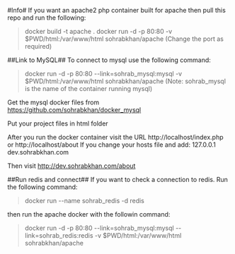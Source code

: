#Info#
If you want an apache2 php container built for apache then pull this repo and run the following:

 > docker build -t apache .
 > docker run -d -p 80:80 -v $PWD/html:/var/www/html sohrabkhan/apache
 (Change the port as required)

##Link to MySQL##
To connect to mysql use the following command:
 > docker run -d -p 80:80 --link=sohrab_mysql:mysql -v $PWD/html:/var/www/html sohrabkhan/apache
 (Note: sohrab_mysql is the name of the container running mysql)
 
Get the mysql docker files from  https://github.com/sohrabkhan/docker_mysql

Put your project files in html folder

After you run the docker container visit the URL http://localhost/index.php or http://localhost/about
If you change your hosts file and add:
 127.0.0.1 dev.sohrabkhan.com

Then visit http://dev.sohrabkhan.com/about

##Run redis and connect##
If you want to check a connection to redis. Run the following command:
 > docker run --name sohrab_redis -d redis
 
then run the apache docker with the followin command:
 > docker run -d -p 80:80 --link=sohrab_mysql:mysql --link=sohrab_redis:redis -v $PWD/html:/var/www/html sohrabkhan/apache